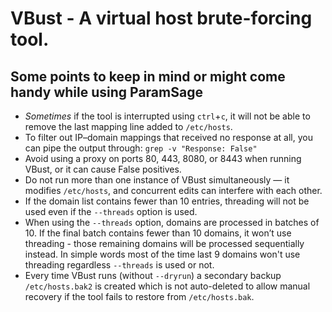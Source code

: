 # VBust - A virtual host brute-forcing tool.

## Some points to keep in mind or might come handy while using ParamSage
- *Sometimes* if the tool is interrupted using `ctrl`+`c`, it will not be able to remove the last mapping line added to `/etc/hosts`.
- To filter out IP–domain mappings that received no response at all, you can pipe the output through: `grep -v "Response: False"`
- Avoid using a proxy on ports 80, 443, 8080, or 8443 when running VBust, or it can cause False positives.
- Do not run more than one instance of VBust simultaneously — it modifies `/etc/hosts`, and concurrent edits can interfere with each other.
- If the domain list contains fewer than 10 entries, threading will not be used even if the `--threads` option is used.
- When using the `--threads` option, domains are processed in batches of 10. If the final batch contains fewer than 10 domains, it won’t use threading - those remaining domains will be processed sequentially instead. In simple words most of the time last 9 domains won't use threading regardless `--threads` is used or not.
- Every time VBust runs (without `--dryrun`) a secondary backup `/etc/hosts.bak2` is created which is not auto-deleted to allow manual recovery if the tool fails to restore from `/etc/hosts.bak`.
